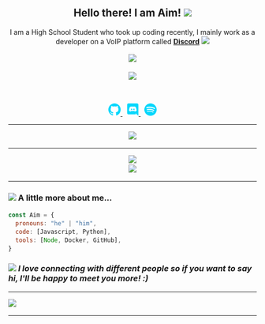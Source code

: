 <h2 align="center">
    Hello there! I am <strong>Aim</strong>! <img src="https://raw.githubusercontent.com/MartinHeinz/MartinHeinz/master/wave.gif" width="30px">
</h2>
<p align="center">
    I am a High School Student who took up coding recently, I mainly work as a developer on a VoIP platform called <strong> <a href="https://discord.com">Discord</a></strong> <img src="https://github.com/TheDudeThatCode/TheDudeThatCode/blob/master/Assets/Developer.gif" width="55px"></h2>
<br>
<br>

<a href="https://github.com/Aim2339/">
        <img src="https://komarev.com/ghpvc/?username=Aim2339&color=blue" />
  </a> 
<br>
<br>

<a href="https://discord.com/users/756060979896385606">
        <img src="https://lanyard-profile-readme.vercel.app/api/756060979896385606?borderRadius=25px&idleMessage=Probably%20doing%20something%20else..." />
    </a>
</p>
&nbsp;
<p align="center">
    <a href="https://github.com/Aim2339/">
        <img src="./assets/icons/other/github-solid.svg/" width="25px" />
    </a>
    &nbsp;
    <a href="https://discord.com/users/756060979896385606">
        <img src="./assets/icons/other/discord-solid.svg/" width="25px" />
    </a>
    &nbsp;
    <a href="https://open.spotify.com/user/bzf5car9f3tgghezc7keq9tyo?si=cbacfa4433af4274">
        <img src="./assets/icons/other/spotify-solid.svg/" width="25px" />
    </a>
    
</p>
<hr/>
<p align="center">
    <a href="https://github.com/Aim2339/">
        <img src="https://github-readme-streak-stats.herokuapp.com?user=Aim2339&hide_border=true&background=0D1117&currStreakLabel=FFFFFF&sideLabels=FFFFFF&currStreakNum=FFFFFF&dates=FFFFFF&sideNums=FFFFFF&fire=f04848&ring=f04848&stroke=FFFFFFFF)](https://git.io/streak-stats" />
  </a> 
    
---
    
<p align="center">

  <a href="https://github.com/Aim2339/">
        <img src="https://github-readme-stats.vercel.app/api?username=Aim2339&show_icons=true&theme=tokyonight" />
  </a> 
<br>
<a href="https://github.com/Aim2339/">
        <img src="https://github-readme-stats.vercel.app/api/top-langs/?username=Aim2339&theme=tokyonight&langs_count=8&layout=compact" />
  </a> 
</p>

---

<p align="center">

### <img src="https://media.giphy.com/media/WUlplcMpOCEmTGBtBW/giphy.gif" width="50"> A little more about me...  

```javascript
const Aim = {
  pronouns: "he" | "him",
  code: [Javascript, Python],
  tools: [Node, Docker, GitHub],
}
```
    
### <img src="https://github.com/TheDudeThatCode/TheDudeThatCode/blob/master/Assets/Handshake.gif" height="40px"> <em>I love connecting with different people so if you want to say hi, I'll be happy to meet you more! :)</em>

---
    
<img src="https://imgur.com/rilHVxA.png"/> 

---

<!---
Aim2339/Aim2339 is a ✨ special ✨ repository because its `README.md` (this file) appears on your GitHub profile.
You can click the Preview link to take a look at your changes.
--->
